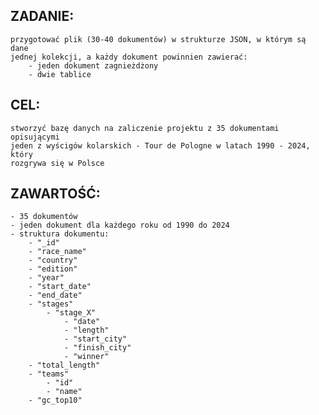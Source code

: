 ## ZADANIE:
    przygotować plik (30-40 dokumentów) w strukturze JSON, w którym są dane 
    jednej kolekcji, a każdy dokument powinnien zawierać:
        - jeden dokument zagnieżdżony
        - dwie tablice

## CEL:
    stworzyć bazę danych na zaliczenie projektu z 35 dokumentami opisującymi
    jeden z wyścigów kolarskich - Tour de Pologne w latach 1990 - 2024, który
    rozgrywa się w Polsce

## ZAWARTOŚĆ:
    - 35 dokumentów
    - jeden dokument dla każdego roku od 1990 do 2024
    - struktura dokumentu:
        - "_id"
        - "race_name"
        - "country"
        - "edition"
        - "year"
        - "start_date"
        - "end_date"
        - "stages"
            - "stage_X"
                - "date"
                - "length"
                - "start_city"
                - "finish_city"
                - "winner"
        - "total_length"
        - "teams"
            - "id"
            - "name"
        - "gc_top10"